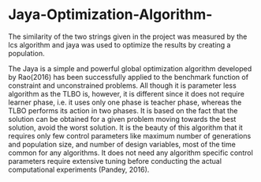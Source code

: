 # Jaya-Optimization-Algorithm-
The similarity of the two strings given in the project was measured by the lcs algorithm and jaya was used to optimize the results by creating a population.

The Jaya is a simple and powerful global optimization
algorithm developed by Rao(2016) has been successfully applied to the benchmark
function of constraint and unconstrained problems. All though
it is parameter less algorithm as the TLBO is, however, it is
different since it does not require learner phase, i.e. it uses only
one phase is teacher phase, whereas the TLBO performs its
action in two phases. It is based on the fact that the solution can
be obtained for a given problem moving towards the best
solution, avoid the worst solution. It is the beauty of this
algorithm that it requires only few control parameters like
maximum number of generations and population size, and
number of design variables, most of the time common for any
algorithms. It does not need any algorithm specific control
parameters require extensive tuning before conducting the
actual computational experiments (Pandey, 2016).
